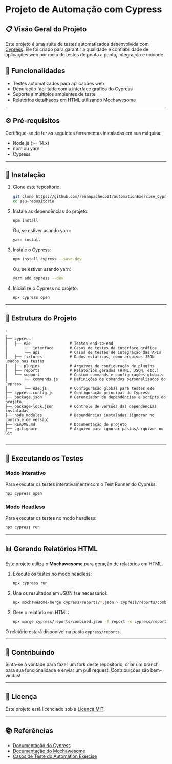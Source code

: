 # Projeto de Automação com Cypress

## :clipboard: Visão Geral do Projeto
Este projeto é uma suíte de testes automatizados desenvolvida com [Cypress](https://www.cypress.io/). Ele foi criado para garantir a qualidade e confiabilidade de aplicações web por meio de testes de ponta a ponta, integração e unidade.

## :star2: Funcionalidades
- Testes automatizados para aplicações web
- Depuração facilitada com a interface gráfica do Cypress
- Suporte a múltiplos ambientes de teste
- Relatórios detalhados em HTML utilizando Mochawesome

---

## :gear: Pré-requisitos
Certifique-se de ter as seguintes ferramentas instaladas em sua máquina:
- Node.js (>= 14.x)
- npm ou yarn
- Cypress

---

## :rocket: Instalação
1. Clone este repositório:
   ```bash
   git clone https://github.com/renanpacheco21/automationExercise_Cypress
   cd seu-repositorio
   ```

2. Instale as dependências do projeto:
   ```bash
   npm install
   ```
   Ou, se estiver usando yarn:
   ```bash
   yarn install
   ```

3. Instale o Cypress:
   ```bash
   npm install cypress --save-dev
   ```
   Ou, se estiver usando yarn:
   ```bash
   yarn add cypress --dev
   ```

4. Inicialize o Cypress no projeto:
   ```bash
   npx cypress open
   ```

---

## :file_folder: Estrutura do Projeto
```
.
.
├── cypress
│   ├── e2e                 # Testes end-to-end
|       ├── interface       # Casos de testes da interface gráfica
│       └── api             # Casos de testes de integração das APIs
│   ├── fixtures            # Dados estáticos, como arquivos JSON usados nos testes
│   ├── plugins             # Arquivos de configuração de plugins
|   ├── reports             # Relatórios gerados (HTML, JSON, etc.)
│   └── support             # Custom commands e configurações globais
│       ├── commands.js     # Definições de comandos personalizados do Cypress
│       └── e2e.js          # Configuração global para testes e2e
├── cypress.config.js       # Configuração principal do Cypress
├── package.json            # Gerenciador de dependências e scripts do projeto
├── package-lock.json       # Controle de versões das dependências instaladas
├── node_modules            # Dependências instaladas (ignorar no controle de versão)
├── README.md               # Documentação do projeto
├── .gitignore              # Arquivo para ignorar pastas/arquivos no Git


```

---

## :runner: Executando os Testes

### Modo Interativo
Para executar os testes interativamente com o Test Runner do Cypress:
```bash
npx cypress open
```

### Modo Headless
Para executar os testes no modo headless:
```bash
npx cypress run
```

---

## :bar_chart: Gerando Relatórios HTML
Este projeto utiliza o **Mochawesome** para geração de relatórios em HTML.

1. Execute os testes no modo headless:
   ```bash
   npx cypress run
   ```

2. Una os resultados em JSON (se necessário):
   ```bash
   npx mochawesome-merge cypress/reports/*.json > cypress/reports/combined.json
   ```

3. Gere o relatório em HTML:
   ```bash
   npx marge cypress/reports/combined.json -f report -o cypress/reports
   ```

O relatório estará disponível na pasta `cypress/reports`.

---

## :handshake: Contribuindo
Sinta-se à vontade para fazer um fork deste repositório, criar um branch para sua funcionalidade e enviar um pull request. Contribuições são bem-vindas!

---

## :page_facing_up: Licença
Este projeto está licenciado sob a [Licença MIT](LICENSE).

---

## :books: Referências
- [Documentação do Cypress](https://docs.cypress.io/)
- [Documentação do Mochawesome](https://www.npmjs.com/package/mochawesome)
- [Casos de Teste do Automation Exercise](https://automationexercise.com/test_cases)


